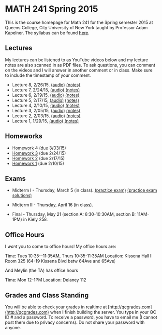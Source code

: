 # MATH 241 Spring 2015

This is the course homepage for Math 241 for the Spring semester 2015 at Queens College, City University of New York taught by Professor Adam Kapelner. The syllabus can be found [here](https://raw.githubusercontent.com/kapelner/QC_Math_241_Spring_2015/master/syllabus/syllabus.pdf).

## Lectures

My lectures can be listened to as YouTube videos below and my lecture notes are also scanned in as PDF files. To ask questions, you can comment on the videos and I will answer in another comment or in class. Make sure to include the timestamp of your comment.

* Lecture 8, 2/26/15, [(audio)](http://youtu.be/8iIByzWeYNw) [(notes)](https://github.com/kapelner/QC_Math_241_Spring_2015/blob/master/lectures/lec_08_Feb_26_2015.pdf?raw=true)
* Lecture 7, 2/24/15, [(audio)](http://youtu.be/DGnbDUOb5SA) [(notes)](https://github.com/kapelner/QC_Math_241_Spring_2015/blob/master/lectures/lec_07_Feb_24_2015.pdf?raw=true)
* Lecture 6, 2/19/15, [(audio)](http://youtu.be/WIIh_oh29H8) [(notes)](https://github.com/kapelner/QC_Math_241_Spring_2015/blob/master/lectures/lec_06_Feb_19_2015.pdf?raw=true)
* Lecture 5, 2/17/15, [(audio)](http://youtu.be/-n3vNvyvuVA) [(notes)](https://github.com/kapelner/QC_Math_241_Spring_2015/blob/master/lectures/lec_05_Feb_17_2015.pdf?raw=true)
* Lecture 4, 2/10/15, [(audio)](http://youtu.be/jLHoEFW0EaU) [(notes)](https://github.com/kapelner/QC_Math_241_Spring_2015/blob/master/lectures/lec_04_Feb_10_2015.pdf?raw=true)
* Lecture 3, 2/05/15, [(audio)](http://youtu.be/TbB1aMJuwl0) [(notes)](https://github.com/kapelner/QC_Math_241_Spring_2015/blob/master/lectures/lec_03_Feb_05_2015.pdf?raw=true)
* Lecture 2, 2/03/15, [(audio)](http://youtu.be/iUYQyE__H6o) [(notes)](https://github.com/kapelner/QC_Math_241_Spring_2015/blob/master/lectures/lec_02_Feb_03_2015.pdf?raw=true)
* Lecture 1, 1/29/15, [(audio)](http://youtu.be/No2gGyNQPPc) [(notes)](https://github.com/kapelner/QC_Math_241_Spring_2015/blob/master/lectures/lec_01_Jan_29_2015.pdf?raw=true)

## Homeworks

* [Homework 4](https://github.com/kapelner/QC_Math_241_Spring_2015/blob/master/homeworks/hw04/hw04.pdf?raw=true) (due 3/03/15)
* [Homework 3](https://github.com/kapelner/QC_Math_241_Spring_2015/blob/master/homeworks/hw03/hw03.pdf?raw=true) (due 2/24/15)
* [Homework 2](https://github.com/kapelner/QC_Math_241_Spring_2015/blob/master/homeworks/hw02/hw02.pdf?raw=true) (due 2/17/15)
* [Homework 1](https://github.com/kapelner/QC_Math_241_Spring_2015/blob/master/homeworks/hw01/hw01.pdf?raw=true) (due 2/10/15)


## Exams

* Midterm I - Thursday, March 5 (in class).  [(practice exam)](https://github.com/kapelner/QC_Math_241_Fall_2014_15/blob/master/exams/midterm1/midterm1.pdf?raw=true) [(practice exam solutions)](https://github.com/kapelner/QC_Math_241_Fall_2014_15/blob/master/exams/midterm1/midterm1_solutions.pdf?raw=true)

* Midterm II - Thursday, April 16 (in class). 

* Final - Thursday, May 21 (section A: 8:30-10:30AM, section B: 11AM-1PM) in Kiely 258.


<!-- 
Solutions can be found [here](https://github.com/kapelner/QC_Math_241_Spring_2015/blob/master/exams/midterm1/midterm1_solutions.pdf?raw=true). -->
<!-- 
Solutions can be found [here](https://github.com/kapelner/QC_Math_241_Spring_2015/blob/master/exams/midterm2/midterm2_solutions.pdf?raw=true). -->
<!-- 
 Solutions can be found [here](https://github.com/kapelner/QC_Math_241_Fall_2014_15/blob/master/exams/final/final_solutions.pdf?raw=true). -->

## Office Hours

I *want* you to come to office hours! My office hours are:

Time: Tues 10:35--11:35AM, Thurs 10:35-11:35AM
Location: Kissena Hall I Room 325 (64-19 Kissena Blvd betw 64Ave and 65Ave)

And Meylin (the TA) has office hours

Time: Mon 12-1PM
Location: Delaney 112

## Grades and Class Standing

You will be able to check your grades in realtime at [http://qcgrades.com](http://qcgrades.com) when I finish building the server. You type in your QC ID # and a password. To receive a password, you have to email me (I cannot post them due to privacy concerns). Do not share your password with anyone.
